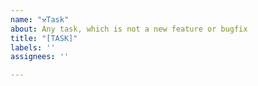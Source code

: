 ```yaml
---
name: "⚒Task"
about: Any task, which is not a new feature or bugfix
title: "[TASK]"
labels: ''
assignees: ''

---
```



